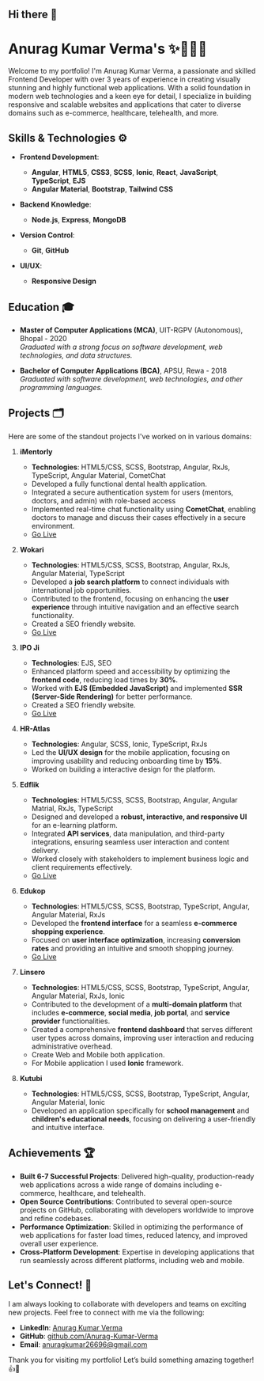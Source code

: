 ## Hi there 👋

<!--
**Anurag-Kumar-Verma/Anurag-Kumar-Verma** is a ✨ _special_ ✨ repository because its `README.md` (this file) appears on your GitHub profile.

Here are some ideas to get you started:

- 🔭 I’m currently working on ...
- 🌱 I’m currently learning ...
- 👯 I’m looking to collaborate on ...
- 🤔 I’m looking for help with ...
- 💬 Ask me about ...
- 📫 How to reach me: ...
- 😄 Pronouns: ...
- ⚡ Fun fact: ...
-->

# Anurag Kumar Verma's ✨👨🏻‍💻

Welcome to my portfolio! I'm Anurag Kumar Verma, a passionate and skilled Frontend Developer with over 3 years of experience in creating visually stunning and highly functional web applications. With a solid foundation in modern web technologies and a keen eye for detail, I specialize in building responsive and scalable websites and applications that cater to diverse domains such as e-commerce, healthcare, telehealth, and more.

## Skills & Technologies ⚙️

<!-- With my extensive experience in frontend technologies, I have developed a strong skill set that includes:

- **Frontend Development**:
  - **Angular**: Advanced skills in building dynamic, single-page applications (SPAs).
  - **React**: Proficient in building component-based user interfaces with React and modern state management tools like Redux.
  - **HTML5, CSS3, SCSS**: Expertise in creating semantic, responsive layouts and implementing advanced CSS techniques.
  - **Ionic**: Building cross-platform mobile apps using the Ionic framework.
  - **Angular Material**: Leveraging Material Design components for clean, modern UIs.
  - **EJS (Embedded JavaScript)**: Experienced in Server-Side Rendering (SSR) with EJS templates.
  
- **Backend Knowledge**:
  - **JavaScript, TypeScript**: Well-versed in both languages for building efficient and maintainable applications.
  - **React**: Strong understanding of React concepts and eager to work on React-based projects.
  - **Node.js & Express**: Basic knowledge of building REST APIs and server-side logic with Node.js and Express.
  - **MongoDB**: Familiar with NoSQL databases, particularly for backend integration.

- **Version Control**: 
  - **Git/GitHub**: Experience with version control, branching strategies, and collaborative development using GitHub.

- **UI/UX**:
  - **Responsive Design**: Expertise in creating mobile-first, responsive layouts that work seamlessly on all devices. -->
  
- **Frontend Development**: 
  - **Angular**, **HTML5**, **CSS3**, **SCSS**, **Ionic**, **React**, **JavaScript**, **TypeScript**, **EJS**
  - **Angular Material**, **Bootstrap**, **Tailwind CSS**
  
- **Backend Knowledge**:
  - **Node.js**, **Express**, **MongoDB**
  
- **Version Control**: 
  - **Git**, **GitHub**

- **UI/UX**:
  - **Responsive Design**

## Education 🎓

- **Master of Computer Applications (MCA)**, UIT-RGPV (Autonomous), Bhopal - 2020  
  *Graduated with a strong focus on software development, web technologies, and data structures.*
  
- **Bachelor of Computer Applications (BCA)**, APSU, Rewa - 2018  
  *Graduated with software development, web technologies, and other programming languages.*

## Projects 🗂️

Here are some of the standout projects I've worked on in various domains:

1. **iMentorly**
   - **Technologies**: HTML5/CSS, SCSS, Bootstrap, Angular, RxJs, TypeScript, Angular Material, CometChat
   - Developed a fully functional dental health application.
   - Integrated a secure authentication system for users (mentors, doctors, and admin) with role-based access
   - Implemented real-time chat functionality using **CometChat**, enabling doctors to manage and discuss their cases effectively in a secure environment.
   - [Go Live](https://dev.imentorly.com/)

2. **Wokari**
   - **Technologies**: HTML5/CSS, SCSS, Bootstrap, Angular, RxJs, Angular Material, TypeScript
   - Developed a **job search platform** to connect individuals with international job opportunities.
   - Contributed to the frontend, focusing on enhancing the **user experience** through intuitive navigation and an effective search functionality.
   - Created a SEO friendly website.
   - [Go Live](https://www.wokari.com/)

3. **IPO Ji**
   - **Technologies**: EJS, SEO
   - Enhanced platform speed and accessibility by optimizing the **frontend code**, reducing load times by **30%**.
   - Worked with **EJS (Embedded JavaScript)** and implemented **SSR (Server-Side Rendering)** for better performance.
   - Created a SEO friendly website.
   - [Go Live](https://www.ipoji.com/)

4. **HR-Atlas**
   - **Technologies**: Angular, SCSS, Ionic, TypeScript, RxJs
   - Led the **UI/UX design** for the mobile application, focusing on improving usability and reducing onboarding time by **15%**.
   - Worked on building a interactive design for the platform.

5. **Edflik**
   - **Technologies**:  HTML5/CSS, SCSS, Bootstrap, Angular, Angular Matrial, RxJs, TypeScript
   - Designed and developed a **robust, interactive, and responsive UI** for an e-learning platform.
   - Integrated **API services**, data manipulation, and third-party integrations, ensuring seamless user interaction and content delivery.
   - Worked closely with stakeholders to implement business logic and client requirements effectively.
   - [Go Live](https://www.edflik.com/)

6. **Edukop**
   - **Technologies**: HTML5/CSS, SCSS, Bootstrap, TypeScript, Angular, Angular Material, RxJs
   - Developed the **frontend interface** for a seamless **e-commerce shopping experience**.
   - Focused on **user interface optimization**, increasing **conversion rates** and providing an intuitive and smooth shopping journey.
   - [Go Live](https://www.edukop.com/)

7. **Linsero**
   - **Technologies**: HTML5/CSS, SCSS, Bootstrap, TypeScript, Angular, Angular Material, RxJs, Ionic
   - Contributed to the development of a **multi-domain platform** that includes **e-commerce**, **social media**, **job portal**, and **service provider** functionalities.
   - Created a comprehensive **frontend dashboard** that serves different user types across domains, improving user interaction and reducing administrative overhead.
   - Create Web and Mobile both application.
   - For Mobile application I used **Ionic** framework.

8. **Kutubi**
   - **Technologies**: HTML5/CSS, SCSS, Bootstrap, TypeScript, Angular, Angular Material, Ionic
   - Developed an application specifically for **school management** and **children's educational needs**, focusing on delivering a user-friendly and intuitive interface.

<!-- ## Certifications

- **Certified Angular Developer** – [Institute Name] – 2023
- **JavaScript Algorithms and Data Structures** – FreeCodeCamp – 2021
- **React.js Certification** – [Platform Name] – 2022
- **Node.js and Express.js Certification** – [Platform Name] – 2023 -->

## Achievements 🏆

- **Built 6-7 Successful Projects**: Delivered high-quality, production-ready web applications across a wide range of domains including e-commerce, healthcare, and telehealth.
- **Open Source Contributions**: Contributed to several open-source projects on GitHub, collaborating with developers worldwide to improve and refine codebases.
- **Performance Optimization**: Skilled in optimizing the performance of web applications for faster load times, reduced latency, and improved overall user experience.
- **Cross-Platform Development**: Expertise in developing applications that run seamlessly across different platforms, including web and mobile.

## Let's Connect! 🔗

I am always looking to collaborate with developers and teams on exciting new projects. Feel free to connect with me via the following:

- **LinkedIn**: [Anurag Kumar Verma](https://www.linkedin.com/in/anurag-kumar-verma-39a704189)
- **GitHub**: [github.com/Anurag-Kumar-Verma](https://github.com/Anurag-Kumar-Verma)
- **Email**: anuragkumar26696@gmail.com

Thank you for visiting my portfolio! Let’s build something amazing together! 👍🙏

